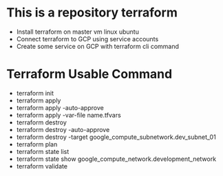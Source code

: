 # This is a repository terraform 
- Install terraform on master vm linux ubuntu
- Connect terraform to GCP using service accounts
- Create some service on GCP with terraform cli command

# Terraform Usable Command
- terraform init
- terraform apply
- terraform apply -auto-approve
- terraform apply -var-file name.tfvars
- terraform destroy
- terraform destroy -auto-approve
- terraform destroy -target google_compute_subnetwork.dev_subnet_01
- terraform plan
- terraform state list
- terraform state show google_compute_network.development_network
- terraform validate




